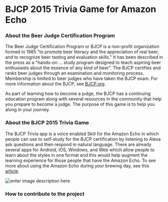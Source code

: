 # BJCP 2015 Trivia Game for Amazon Echo

### About the Beer Judge Certification Program
The Beer Judge Certification Program or BJCP is a non-profit organization formed in 1985 "to promote beer literacy and the appreciation of real beer, and to recognize beer tasting and evaluation skills." It has been described in the press as a "hands-on ... study program designed to teach aspiring beer enthusiasts about the essence of any kind of beer". The BJCP certifies and ranks beer judges through an examination and monitoring process. Membership is limited to beer judges who have taken the BJCP exam. For more information about the BJCP, see [BJCP.org](http://bjcp.org).

As part of learning how to become a judge, the BJCP has a continuing education program along with several resources in the community that help you prepare to become a judge. The purpose of this game is to help you along in your journey.

### About the BJCP 2015 Trivia Game
The BJCP Trivia app is a voice enabled Skill for the Amazon Echo in which people can use to self-study for the BJCP certification by listening to Alexa ask questions and then respond in natural language. There are already several apps for Android, iOS, Windows, and Web which allow people to learn about the styles in one format and this would help augment the learning experience for those people that have the Amazon Echo. To see more about using the Amazon Echo during your brewing day, see this [article](http://www.homebrewtalk.com/homebrewing-amazon-echo.html).

![enter image description here](http://www.homebrewtalk.com/wp-content/uploads/2016/05/Echo2-F.jpg)


### How to contribute to the project
